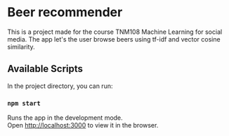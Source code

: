 # Beer recommender

This is a project made for the course TNM108 Machine Learning for social media. The app let's the user browse beers using tf-idf and vector cosine similarity.

## Available Scripts

In the project directory, you can run:

### `npm start`

Runs the app in the development mode.\
Open [http://localhost:3000](http://localhost:3000) to view it in the browser.
